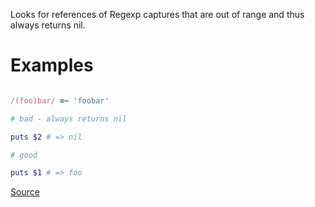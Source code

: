 
Looks for references of Regexp captures that are out of range
and thus always returns nil.

# Examples

```ruby

/(foo)bar/ =~ 'foobar'

# bad - always returns nil

puts $2 # => nil

# good

puts $1 # => foo
```

[Source](http://www.rubydoc.info/gems/rubocop/RuboCop/Cop/Lint/OutOfRangeRegexpRef)